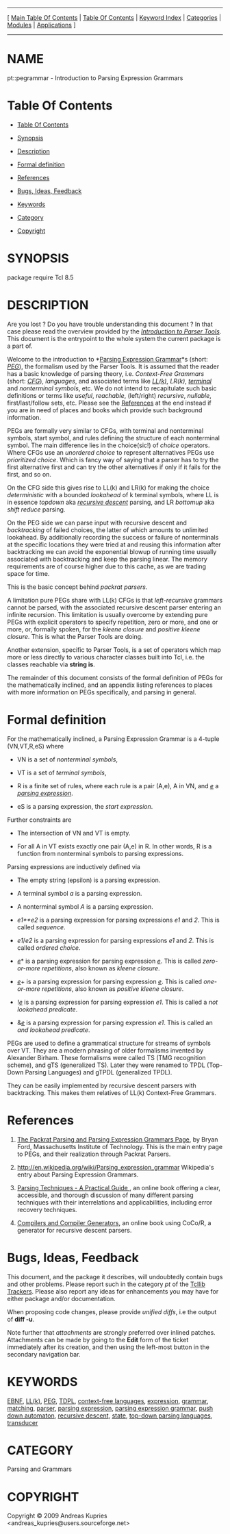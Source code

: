 
[//000000001]: # (pt::pegrammar \- Parser Tools)
[//000000002]: # (Generated from file 'pt\_peg\_introduction\.man' by tcllib/doctools with format 'markdown')
[//000000003]: # (Copyright &copy; 2009 Andreas Kupries <andreas\_kupries@users\.sourceforge\.net>)
[//000000004]: # (pt::pegrammar\(n\) 1 tcllib "Parser Tools")

<hr> [ <a href="../../../../toc.md">Main Table Of Contents</a> &#124; <a
href="../../../toc.md">Table Of Contents</a> &#124; <a
href="../../../../index.md">Keyword Index</a> &#124; <a
href="../../../../toc0.md">Categories</a> &#124; <a
href="../../../../toc1.md">Modules</a> &#124; <a
href="../../../../toc2.md">Applications</a> ] <hr>

# NAME

pt::pegrammar \- Introduction to Parsing Expression Grammars

# <a name='toc'></a>Table Of Contents

  - [Table Of Contents](#toc)

  - [Synopsis](#synopsis)

  - [Description](#section1)

  - [Formal definition](#section2)

  - [References](#section3)

  - [Bugs, Ideas, Feedback](#section4)

  - [Keywords](#keywords)

  - [Category](#category)

  - [Copyright](#copyright)

# <a name='synopsis'></a>SYNOPSIS

package require Tcl 8\.5  

# <a name='description'></a>DESCRIPTION

Are you lost ? Do you have trouble understanding this document ? In that case
please read the overview provided by the *[Introduction to Parser
Tools](pt\_introduction\.md)*\. This document is the entrypoint to the whole
system the current package is a part of\.

Welcome to the introduction to *[Parsing Expression
Grammar](\.\./\.\./\.\./\.\./index\.md\#parsing\_expression\_grammar)*s \(short:
*[PEG](\.\./\.\./\.\./\.\./index\.md\#peg)*\), the formalism used by the Parser
Tools\. It is assumed that the reader has a basic knowledge of parsing theory,
i\.e\. *Context\-Free Grammars* \(short: *[CFG](\.\./\.\./\.\./\.\./index\.md\#cfg)*\),
*languages*, and associated terms like
*[LL\(k\)](\.\./\.\./\.\./\.\./index\.md\#ll\_k\_)*, *LR\(k\)*,
*[terminal](\.\./\.\./\.\./\.\./index\.md\#terminal)* and *nonterminal*
*symbols*, etc\. We do not intend to recapitulate such basic definitions or
terms like *useful*, *reachable*, \(left/right\) *recursive*, *nullable*,
first/last/follow sets, etc\. Please see the [References](#section3) at the
end instead if you are in need of places and books which provide such background
information\.

PEGs are formally very similar to CFGs, with terminal and nonterminal symbols,
start symbol, and rules defining the structure of each nonterminal symbol\. The
main difference lies in the choice\(sic\!\) of *choice* operators\. Where CFGs use
an *unordered choice* to represent alternatives PEGs use *prioritized
choice*\. Which is fancy way of saying that a parser has to try the first
alternative first and can try the other alternatives if only if it fails for the
first, and so on\.

On the CFG side this gives rise to LL\(k\) and LR\(k\) for making the choice
*deterministic* with a bounded *lookahead* of k terminal symbols, where LL
is in essence *topdown* aka *[recursive
descent](\.\./\.\./\.\./\.\./index\.md\#recursive\_descent)* parsing, and LR
*bottomup* aka *shift reduce* parsing\.

On the PEG side we can parse input with recursive descent and *backtracking*
of failed choices, the latter of which amounts to unlimited lookahead\. By
additionally recording the success or failure of nonterminals at the specific
locations they were tried at and reusing this information after backtracking we
can avoid the exponential blowup of running time usually associated with
backtracking and keep the parsing linear\. The memory requirements are of course
higher due to this cache, as we are trading space for time\.

This is the basic concept behind *packrat parsers*\.

A limitation pure PEGs share with LL\(k\) CFGs is that *left\-recursive* grammars
cannot be parsed, with the associated recursive descent parser entering an
infinite recursion\. This limitation is usually overcome by extending pure PEGs
with explicit operators to specify repetition, zero or more, and one or more,
or, formally spoken, for the *kleene closure* and *positive kleene closure*\.
This is what the Parser Tools are doing\.

Another extension, specific to Parser Tools, is a set of operators which map
more or less directly to various character classes built into Tcl, i\.e\. the
classes reachable via __string is__\.

The remainder of this document consists of the formal definition of PEGs for the
mathematically inclined, and an appendix listing references to places with more
information on PEGs specifically, and parsing in general\.

# <a name='section2'></a>Formal definition

For the mathematically inclined, a Parsing Expression Grammar is a 4\-tuple
\(VN,VT,R,eS\) where

  - VN is a set of *nonterminal symbols*,

  - VT is a set of *terminal symbols*,

  - R is a finite set of rules, where each rule is a pair \(A,e\), A in VN, and
    *[e](\.\./\.\./\.\./\.\./index\.md\#e)* a *[parsing
    expression](\.\./\.\./\.\./\.\./index\.md\#parsing\_expression)*\.

  - eS is a parsing expression, the *start expression*\.

Further constraints are

  - The intersection of VN and VT is empty\.

  - For all A in VT exists exactly one pair \(A,e\) in R\. In other words, R is a
    function from nonterminal symbols to parsing expressions\.

Parsing expressions are inductively defined via

  - The empty string \(epsilon\) is a parsing expression\.

  - A terminal symbol *a* is a parsing expression\.

  - A nonterminal symbol *A* is a parsing expression\.

  - *e1**e2* is a parsing expression for parsing expressions *e1* and
    *2*\. This is called *sequence*\.

  - *e1*/*e2* is a parsing expression for parsing expressions *e1* and
    *2*\. This is called *ordered choice*\.

  - *[e](\.\./\.\./\.\./\.\./index\.md\#e)*\* is a parsing expression for parsing
    expression *[e](\.\./\.\./\.\./\.\./index\.md\#e)*\. This is called
    *zero\-or\-more repetitions*, also known as *kleene closure*\.

  - *[e](\.\./\.\./\.\./\.\./index\.md\#e)*\+ is a parsing expression for parsing
    expression *[e](\.\./\.\./\.\./\.\./index\.md\#e)*\. This is called *one\-or\-more
    repetitions*, also known as *positive kleene closure*\.

  - \!*[e](\.\./\.\./\.\./\.\./index\.md\#e)* is a parsing expression for parsing
    expression *e1*\. This is called a *not lookahead predicate*\.

  - &*[e](\.\./\.\./\.\./\.\./index\.md\#e)* is a parsing expression for parsing
    expression *e1*\. This is called an *and lookahead predicate*\.

PEGs are used to define a grammatical structure for streams of symbols over VT\.
They are a modern phrasing of older formalisms invented by Alexander Birham\.
These formalisms were called TS \(TMG recognition scheme\), and gTS \(generalized
TS\)\. Later they were renamed to TPDL \(Top\-Down Parsing Languages\) and gTPDL
\(generalized TPDL\)\.

They can be easily implemented by recursive descent parsers with backtracking\.
This makes them relatives of LL\(k\) Context\-Free Grammars\.

# <a name='section3'></a>References

  1. [The Packrat Parsing and Parsing Expression Grammars
     Page](http://www\.pdos\.lcs\.mit\.edu/~baford/packrat/), by Bryan Ford,
     Massachusetts Institute of Technology\. This is the main entry page to PEGs,
     and their realization through Packrat Parsers\.

  1. [http://en\.wikipedia\.org/wiki/Parsing\_expression\_grammar](http://en\.wikipedia\.org/wiki/Parsing\_expression\_grammar)
     Wikipedia's entry about Parsing Expression Grammars\.

  1. [Parsing Techniques \- A Practical Guide
     ](http://www\.cs\.vu\.nl/~dick/PTAPG\.html), an online book offering a
     clear, accessible, and thorough discussion of many different parsing
     techniques with their interrelations and applicabilities, including error
     recovery techniques\.

  1. [Compilers and Compiler Generators](http://scifac\.ru\.ac\.za/compilers/),
     an online book using CoCo/R, a generator for recursive descent parsers\.

# <a name='section4'></a>Bugs, Ideas, Feedback

This document, and the package it describes, will undoubtedly contain bugs and
other problems\. Please report such in the category *pt* of the [Tcllib
Trackers](http://core\.tcl\.tk/tcllib/reportlist)\. Please also report any ideas
for enhancements you may have for either package and/or documentation\.

When proposing code changes, please provide *unified diffs*, i\.e the output of
__diff \-u__\.

Note further that *attachments* are strongly preferred over inlined patches\.
Attachments can be made by going to the __Edit__ form of the ticket
immediately after its creation, and then using the left\-most button in the
secondary navigation bar\.

# <a name='keywords'></a>KEYWORDS

[EBNF](\.\./\.\./\.\./\.\./index\.md\#ebnf), [LL\(k\)](\.\./\.\./\.\./\.\./index\.md\#ll\_k\_),
[PEG](\.\./\.\./\.\./\.\./index\.md\#peg), [TDPL](\.\./\.\./\.\./\.\./index\.md\#tdpl),
[context\-free languages](\.\./\.\./\.\./\.\./index\.md\#context\_free\_languages),
[expression](\.\./\.\./\.\./\.\./index\.md\#expression),
[grammar](\.\./\.\./\.\./\.\./index\.md\#grammar),
[matching](\.\./\.\./\.\./\.\./index\.md\#matching),
[parser](\.\./\.\./\.\./\.\./index\.md\#parser), [parsing
expression](\.\./\.\./\.\./\.\./index\.md\#parsing\_expression), [parsing expression
grammar](\.\./\.\./\.\./\.\./index\.md\#parsing\_expression\_grammar), [push down
automaton](\.\./\.\./\.\./\.\./index\.md\#push\_down\_automaton), [recursive
descent](\.\./\.\./\.\./\.\./index\.md\#recursive\_descent),
[state](\.\./\.\./\.\./\.\./index\.md\#state), [top\-down parsing
languages](\.\./\.\./\.\./\.\./index\.md\#top\_down\_parsing\_languages),
[transducer](\.\./\.\./\.\./\.\./index\.md\#transducer)

# <a name='category'></a>CATEGORY

Parsing and Grammars

# <a name='copyright'></a>COPYRIGHT

Copyright &copy; 2009 Andreas Kupries <andreas\_kupries@users\.sourceforge\.net>
